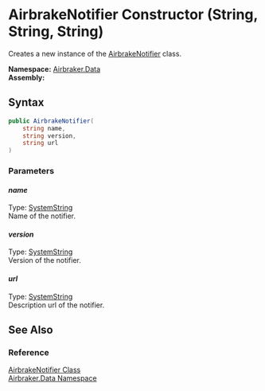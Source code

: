 AirbrakeNotifier Constructor (String, String, String)
=====================================================
Creates a new instance of the [AirbrakeNotifier][1] class.

**Namespace:** [Airbraker.Data][2]  
**Assembly:**

Syntax
------

```csharp
public AirbrakeNotifier(
	string name,
	string version,
	string url
)
```

### Parameters

#### *name*
Type: [SystemString][3]  
Name of the notifier.

#### *version*
Type: [SystemString][3]  
Version of the notifier.

#### *url*
Type: [SystemString][3]  
Description url of the notifier.


See Also
--------

### Reference
[AirbrakeNotifier Class][1]  
[Airbraker.Data Namespace][2]  

[1]: README.md
[2]: ../README.md
[3]: http://msdn.microsoft.com/en-us/library/s1wwdcbf